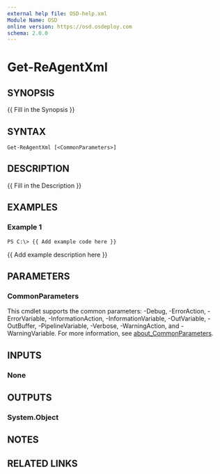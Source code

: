 ```yaml
---
external help file: OSD-help.xml
Module Name: OSD
online version: https://osd.osdeploy.com
schema: 2.0.0
---
```


# Get-ReAgentXml

## SYNOPSIS
{{ Fill in the Synopsis }}

## SYNTAX

```
Get-ReAgentXml [<CommonParameters>]
```

## DESCRIPTION
{{ Fill in the Description }}

## EXAMPLES

### Example 1
```
PS C:\> {{ Add example code here }}
```

{{ Add example description here }}

## PARAMETERS

### CommonParameters
This cmdlet supports the common parameters: -Debug, -ErrorAction, -ErrorVariable, -InformationAction, -InformationVariable, -OutVariable, -OutBuffer, -PipelineVariable, -Verbose, -WarningAction, and -WarningVariable. For more information, see [about_CommonParameters](http://go.microsoft.com/fwlink/?LinkID=113216).

## INPUTS

### None
## OUTPUTS

### System.Object
## NOTES

## RELATED LINKS
